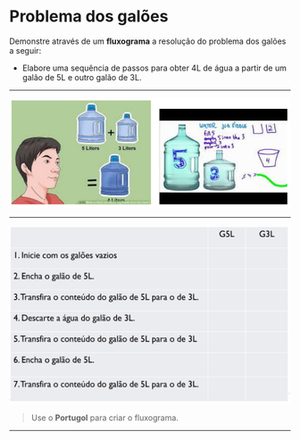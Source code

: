 # Problema dos galões
Demonstre através de um **fluxograma** a resolução do problema dos galões a seguir:

* Elabore uma sequência de passos para obter 4L de água a partir de um galão de 5L e outro galão de 3L.
	
___
![Diagrama de fluxo](./markdown/Volume0/Exercicio_3/galoes.png)
___
![Diagrama de fluxo](./markdown/Volume0/Exercicio_3/TesteDeMesa.png)


> Use o **Portugol** para criar o fluxograma.
___